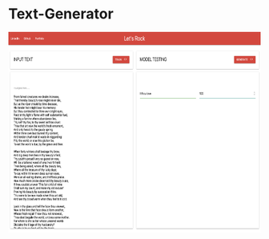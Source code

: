 # Text-Generator

<img src="/screenshots/1.png" height="400" width="1000" />&nbsp;&nbsp;&nbsp;&nbsp;

